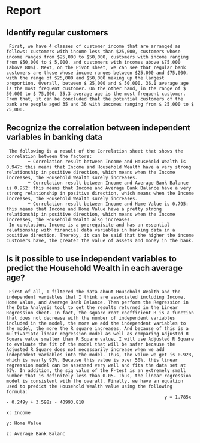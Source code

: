 # Report

## Identify regular customers
     First, we have 4 classes of customer income that are arranged as follows: customers with income less than $25,000, customers whose income ranges from $25,000 to $50,000, customers with income ranging from $50,000 to $ 5,000, and customers with incomes above $75,000 (above 80%). Next, on the Pivot sheet, we can see that regular bank customers are those whose income ranges between $25,000 and $75,000, with the range of $25,000 and $50,000 making up the largest proportion. Overall, between $ 25,000 and $ 50,000, 36.1 average age is the most frequent customer. On the other hand, in the range of $ 50,000 to $ 75,000, 35.3 average age is the most frequent customer. From that, it can be concluded that the potential customers of the bank are people aged 35 and 36 with incomes ranging from $ 25,000 to $ 75,000.
     
## Recognize the correlation between independent variables in banking data
     The following is a result of the Correlation sheet that shows the correlation between the factors:
	        + Correlation result between Income and Household Wealth is 0.947: this means that Income and Household Wealth have a very strong relationship in positive direction, which means when the Income increases, the Household Wealth surely increases. 
	        + Correlation result between Income and Average Bank Balance is 0.952: this means that Income and Average Bank Balance have a very strong relationship in positive direction, which means when the Income increases, the Household Wealth surely increases.
	        + Correlation result between Income and Home Value is 0.795: this means that Income and Home Value have a pretty strong relationship in positive direction, which means when the Income increases, the Household Wealth also increases.
     In conclusion, Income is a prerequisite and has an essential relationship with financial data variables in banking data in a positive direction. Thereby, it can be said that the higher the income customers have, the greater the value of assets and money in the bank.

## Is it possible to use independent variables to predict the Household Wealth in each average age?
     First of all, I filtered the data about Household Wealth and the independent variables that I think are associated including Income, Home Value, and Average Bank Balance. Then perform the Regression in the Data Analysis tool to get the results returned in the Linear Regression sheet. In fact, the square root coefficient R is a function that does not decrease with the number of independent variables included in the model, the more we add the independent variables to the model, the more the R square increases. And because of this is a multivariate linear regression model as well as comparing Adjusted R Square value smaller than R Square value, I will use Adjusted R Square to evaluate the fit of the model that will be safer because the Adjusted R Square does not necessarily increase when we add independent variables into the model. Thus, the value we get is 0.928, which is nearly 93%. Because this value is over 50%, this linear regression model can be assessed very well and fits the data set at 93%. In addition, the sig value of the F-test is an extremely small number that is definitely less than 0.05. Thus, the linear regression model is consistent with the overall. Finally, we have an equation used to predict the Household Wealth value using the following formula:
                                                               y = 1.785x - 0.249y + 3.598z - 40993.818 
                                                                               x: Income
                                                                               y: Home Value
                                                                               z: Average Bank Balanc
